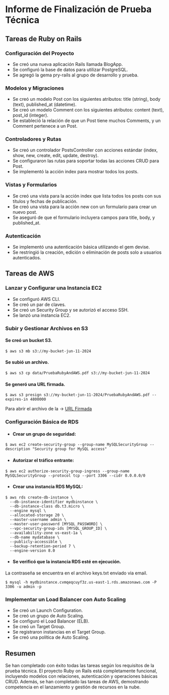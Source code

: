 # Informe de Finalización de Prueba Técnica

## Tareas de Ruby on Rails

### Configuración del Proyecto

- Se creó una nueva aplicación Rails llamada BlogApp.
- Se configuró la base de datos para utilizar PostgreSQL.
- Se agregó la gema pry-rails al grupo de desarrollo y prueba.

### Modelos y Migraciones

- Se creó un modelo Post con los siguientes atributos: title (string), body (text), published_at (datetime).
- Se creó un modelo Comment con los siguientes atributos: content (text), post_id (integer).
- Se estableció la relación de que un Post tiene muchos Comments, y un Comment pertenece a un Post.

### Controladores y Rutas

- Se creó un controlador PostsController con acciones estándar (index, show, new, create, edit, update, destroy).
- Se configuraron las rutas para soportar todas las acciones CRUD para Post.
- Se implementó la acción index para mostrar todos los posts.

### Vistas y Formularios

- Se creó una vista para la acción index que lista todos los posts con sus títulos y fechas de publicación.
- Se creó una vista para la acción new con un formulario para crear un nuevo post.
- Se aseguró de que el formulario incluyera campos para title, body, y published_at.

### Autenticación

- Se implementó una autenticación básica utilizando el gem devise.
- Se restringió la creación, edición o eliminación de posts solo a usuarios autenticados.

## Tareas de AWS

### Lanzar y Configurar una Instancia EC2

- Se configuró AWS CLI.
- Se creó un par de claves.
- Se creó un Security Group y se autorizó el acceso SSH.
- Se lanzó una instancia EC2.

### Subir y Gestionar Archivos en S3

#### Se creó un bucket S3.
```
$ aws s3 mb s3://my-bucket-jun-11-2024
```
#### Se subió un archivo.
```
$ aws s3 cp data/PruebaRubyAndAWS.pdf s3://my-bucket-jun-11-2024
```
#### Se generó una URL firmada.
```
$ aws s3 presign s3://my-bucket-jun-11-2024/PruebaRubyAndAWS.pdf --expires-in 4800000
```

Para abrir el archivo de la -> [URL Firmada](https://my-bucket-jun-11-2024.s3.amazonaws.com/PruebaRubyAndAWS.pdf?AWSAccessKeyId=AKIAYRS2DQJJ575N4ZML&Signature=0MNM%2BJLzr%2BIkj69Nt1ZblI7XIqA%3D&Expires=1722900812)

### Configuración Básica de RDS

- #### Crear un grupo de seguridad:
```
$ aws ec2 create-security-group --group-name MySQLSecurityGroup --description "Security group for MySQL access"
```

- #### Autorizar el tráfico entrante: 

```
$ aws ec2 authorize-security-group-ingress --group-name MySQLSecurityGroup --protocol tcp --port 3306 --cidr 0.0.0.0/0
```

- #### Crear una instancia RDS MySQL:

```
$ aws rds create-db-instance \
  --db-instance-identifier mydbinstance \
  --db-instance-class db.t3.micro \
  --engine mysql \
  --allocated-storage 20 \
  --master-username admin \
  --master-user-password [MYSQL_PASSWORD] \
  --vpc-security-group-ids [MYSQL_GROUP_ID] \
  --availability-zone us-east-1a \
  --db-name mydatabase \
  --publicly-accessible \
  --backup-retention-period 7 \
  --engine-version 8.0
```


- #### Se verificó que la instancia RDS esté en ejecución.

La contraseña se encuentra en el archivo keys.txt enviado via email.

```
$ mysql -h mydbinstance.cvmqeqcuyf3z.us-east-1.rds.amazonaws.com -P 3306 -u admin -p
```

### Implementar un Load Balancer con Auto Scaling

- Se creó un Launch Configuration.
- Se creó un grupo de Auto Scaling.
- Se configuró el Load Balancer (ELB).
- Se creó un Target Group.
- Se registraron instancias en el Target Group.
- Se creó una política de Auto Scaling.

## Resumen

Se han completado con éxito todas las tareas según los requisitos de la prueba técnica. El proyecto Ruby on Rails está completamente funcional, incluyendo modelos con relaciones, autenticación y operaciones básicas CRUD. Además, se han completado las tareas de AWS, demostrando competencia en el lanzamiento y gestión de recursos en la nube.